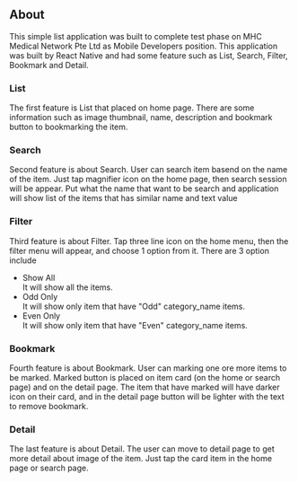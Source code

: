 ## About
This simple list application was built to complete test phase on MHC Medical Network Pte Ltd as Mobile Developers position. This application was built by React Native and had some feature such as List, Search, Filter, Bookmark and Detail.

### List
The first feature is List that placed on home page. There are some information such as image thumbnail, name, description and bookmark button to bookmarking the item.

### Search 
Second feature is about Search. User can search item basend on the name of the item. Just tap magnifier icon on the home page, then search session will be appear. Put what the name that want to be search and application will show list of the items that has similar name and text value

### Filter
Third feature is about Filter. Tap three line icon on the home menu, then the filter menu will appear, and choose 1 option from it. There are 3 option include 
- Show All <br>
It will show all the items.
- Odd Only <br>
It will show only item that have "Odd" category_name items.
- Even Only <br>
It will show only item that have "Even" category_name items.

### Bookmark
Fourth feature is about Bookmark. User can marking one ore more items to be marked. Marked button is placed on item card (on the home or search page) and on the detail page. The item that have marked will have darker icon on their card, and in the detail page button will be lighter with the text to remove bookmark.

### Detail
The last feature is about Detail. The user can move to detail page to get more detail about image of the item. Just tap the card item in the home page or search page.
